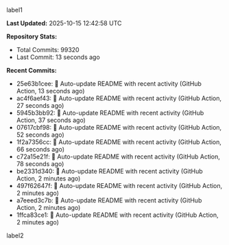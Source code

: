 
label1 
<!-- ACTIVITY_START -->
**Last Updated:** 2025-10-15 12:42:58 UTC

**Repository Stats:**
- Total Commits: 99320
- Last Commit: 13 seconds ago

**Recent Commits:**
- 25e63b1cee: 🤖 Auto-update README with recent activity (GitHub Action, 13 seconds ago)
- ac4f6aef43: 🤖 Auto-update README with recent activity (GitHub Action, 27 seconds ago)
- 5945b3bb92: 🤖 Auto-update README with recent activity (GitHub Action, 37 seconds ago)
- 07617cbf98: 🤖 Auto-update README with recent activity (GitHub Action, 52 seconds ago)
- 1f2a7356cc: 🤖 Auto-update README with recent activity (GitHub Action, 66 seconds ago)
- c72a15e21f: 🤖 Auto-update README with recent activity (GitHub Action, 78 seconds ago)
- be2331d340: 🤖 Auto-update README with recent activity (GitHub Action, 2 minutes ago)
- 497f62647f: 🤖 Auto-update README with recent activity (GitHub Action, 2 minutes ago)
- a7eeed3c7b: 🤖 Auto-update README with recent activity (GitHub Action, 2 minutes ago)
- 1ffca83ce1: 🤖 Auto-update README with recent activity (GitHub Action, 2 minutes ago)
<!-- ACTIVITY_END -->

label2
